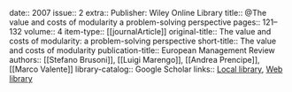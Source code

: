 date:: 2007
issue:: 2
extra:: Publisher: Wiley Online Library
title:: @The value and costs of modularity a problem-solving perspective
pages:: 121–132
volume:: 4
item-type:: [[journalArticle]]
original-title:: The value and costs of modularity: a problem-solving perspective
short-title:: The value and costs of modularity
publication-title:: European Management Review
authors:: [[Stefano Brusoni]], [[Luigi Marengo]], [[Andrea Prencipe]], [[Marco Valente]]
library-catalog:: Google Scholar
links:: [Local library](zotero://select/library/items/IBCUKI7L), [Web library](https://www.zotero.org/users/6520516/items/IBCUKI7L)
